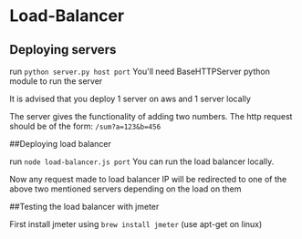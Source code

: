 # Load-Balancer

## Deploying servers

run `python server.py host port`
You'll need BaseHTTPServer python module to run the server

It is advised that you deploy 1 server on aws and 1 server locally

The server gives the functionality of adding two numbers. The http request should be of the form:
`/sum?a=123&b=456`

##Deploying load balancer

run `node load-balancer.js port`
You can run the load balancer locally.

Now any request made to load balancer IP will be redirected to one of the above two mentioned servers depending on the load on them

##Testing the load balancer with jmeter

First install jmeter using `brew install jmeter` (use apt-get on linux)
